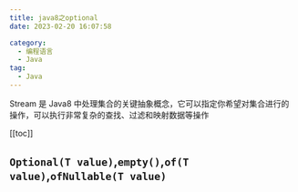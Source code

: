 ```yaml
---
title: java8之optional
date: 2023-02-20 16:07:58

category: 
  - 编程语言
  - Java
tag: 
  - Java
---
```


Stream 是 Java8 中处理集合的关键抽象概念，它可以指定你希望对集合进行的操作，可以执行非常复杂的查找、过滤和映射数据等操作

<!-- more -->

[[toc]]

## `Optional(T value)`,`empty()`,`of(T value)`,`ofNullable(T value)`
